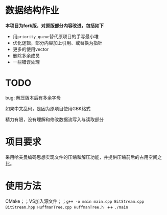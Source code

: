 # 数据结构作业

**本项目为fork版，对原版部分内容改进，包括如下**

* 用```priority_queue```替代原项目的手写最小堆
* 优化逻辑，部分内容加上引用、或替换为指针
* 更多的使用vector
* 删除多余成员
* 一些错误处理

# TODO

bug: 解压版本后有多余字母

如果中文乱码，是因为原项目使用GBK格式

精力有限，没有理解和修改数据流写入与读取部分

# 项目要求

采用哈夫曼编码思想实现文件的压缩和解压功能，并提供压缩前后的占用空间之比。

# 使用方法

CMake；；VS加入源文件；；```g++ -o main main.cpp BitStream.cpp BitStream.hpp HuffmanTree.cpp HuffmanTree.h ``` ++ ```./main```

